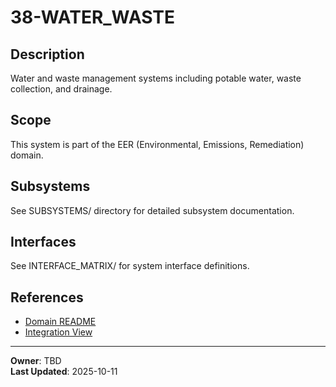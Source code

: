 # 38-WATER_WASTE

## Description
Water and waste management systems including potable water, waste collection, and drainage.

## Scope
This system is part of the EER (Environmental, Emissions, Remediation) domain.

## Subsystems
See SUBSYSTEMS/ directory for detailed subsystem documentation.

## Interfaces
See INTERFACE_MATRIX/ for system interface definitions.

## References
- [Domain README](../../README.md)
- [Integration View](./INTEGRATION_VIEW.md)

---
**Owner**: TBD  
**Last Updated**: 2025-10-11
